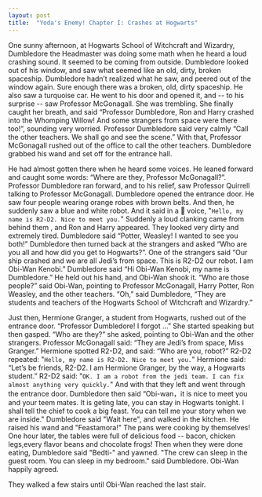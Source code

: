 ```yaml
---
layout: post
title:  "Yoda's Enemy! Chapter I: Crashes at Hogwarts"
---
```


One sunny afternoon, at Hogwarts School of Witchcraft and Wizardry, Dumbledore the Headmaster was doing some math when he heard a loud crashing sound. 
It seemed to be coming from outside. Dumbledore looked out of his window, and saw what seemed like an old, dirty, broken spaceship. Dumbledore hadn’t realized what he saw, and peered out of the window again. 
Sure enough there was a broken, old, dirty spaceship. He also saw a turquoise car. He went to his door and opened it, and -- to his surprise -- saw Professor McGonagall. 
She was trembling. She finally caught her breath, and said “Professor Dumbledore, Ron and Harry crashed into the Whomping Willow! And some strangers from space were there too!”, sounding very worried. Professor Dumbledore said very calmly “Call the other teachers. We shall go and see the scene.” With that, Professor McGonagall rushed out of the office to call the other teachers. Dumbledore grabbed his wand and set off for the entrance hall.
       
He had almost gotten there when he heard some voices. He leaned forward and caught some words: “Where are they, Professor McGonagall?”. Professor Dumbledore ran forward, and to his relief, saw Professor Quirrell talking to Professor McGonagall. Dumbledore opened the entrance door. He saw four people wearing orange robes with brown belts. And then, he suddenly saw a blue and white robot. And it said in a 🤖 voice, "```Hello, my name is R2-D2. Nice to meet you.```" Suddenly a loud clanking came from behind them , and Ron and Harry appeared. They looked very dirty and extremely tired. Dumbledore said “Potter, Weasley! I wanted to see you both!” Dumbledore then turned back at the strangers and asked “Who are you all and how did you get to Hogwarts?”. One of the strangers said “Our ship crashed and we are all Jedi’s from space. This is R2-D2 our robot. I am Obi-Wan Kenobi.” Dumbledore said “Hi Obi-Wan Kenobi, my name is Dumbledore.” He held out his hand, and Obi-Wan shook it. “Who are those people?” said Obi-Wan, pointing to Professor McGonagall, Harry Potter, Ron Weasley, and the other teachers. “Oh,” said Dumbledore, “They are students and teachers of the Hogwarts School of Witchcraft and Wizardry.”
       
Just then, Hermione Granger, a student from Hogwarts, rushed out of the entrance door. “Professor Dumbledore! I forgot ...” She started speaking but then gasped. “Who are they?” she asked, pointing to Obi-Wan and the other strangers. Professor McGonagall said: “They are Jedi’s from space, Miss Granger.” Hermione spotted R2-D2, and said: “Who are you, robot?” R2-D2 repeated: "```Hello, my name is R2-D2. Nice to meet you.```" Hermione said: “Let’s be friends, R2-D2. I am Hermione Granger, by the way, a Hogwarts student.” R2-D2 said: "```OK. I am a robot from the jedi team. I can fix almost anything very quickly.```" And with that they left and went through the entrance door. Dumbledore then said “Obi-wan，it is nice to meet you and your teem mates. It is geting late, you can stay in Hogwarts tonight. I shall tell the chief to cook a big feast. You can tell me your story when we are inside." Dumbledore said "Wait here", and walked in the kitchen. He raised his wand and "Feastamora!" The pans were cooking by themselves! One hour later, the tables were full of delicious food -- bacon, chicken legs,every flavor beans and chocolate frogs! Then when they were done eating, Dumbledore said "Bedti-" and yawned. "The crew can sleep in the guest room. You can sleep in my bedroom." said Dumbledore. Obi-Wan happily agreed. 

They walked a few stairs until Obi-Wan reached the last stair. 
